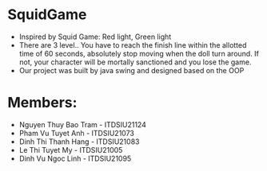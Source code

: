 # SquidGame
- Inspired by Squid Game: Red light, Green light
- There are 3 level.. You have to reach the finish line within the allotted time of 60 seconds, absolutely stop moving  when the doll turn around. If not, your character will be mortally sanctioned and you lose the game.
- Our project was built by java swing and designed based on the OOP 
# Members:
- Nguyen Thuy Bao Tram - ITDSIU21124
- Pham Vu Tuyet Anh - ITDSIU21073
- Dinh Thi Thanh Hang - ITDSIU21083
- Le Thi Tuyet My - ITDSIU21005
- Dinh Vu Ngoc Linh - ITDSIU21095
